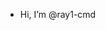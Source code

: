 -  Hi, I’m @ray1-cmd



<!---
ray1-cmd/ray1-cmd is a ✨ special ✨ repository because its `README.md` (this file) appears on your GitHub profile.
You can click the Preview link to take a look at your changes.
--->
